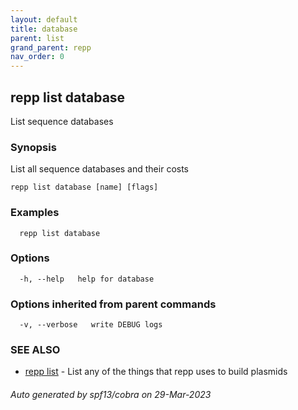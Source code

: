 ```yaml
---
layout: default
title: database
parent: list
grand_parent: repp
nav_order: 0
---
```

## repp list database

List sequence databases

### Synopsis

List all sequence databases and their costs

```
repp list database [name] [flags]
```

### Examples

```
  repp list database
```

### Options

```
  -h, --help   help for database
```

### Options inherited from parent commands

```
  -v, --verbose   write DEBUG logs
```

### SEE ALSO

* [repp list](repp_list)	 - List any of the things that repp uses to build plasmids

###### Auto generated by spf13/cobra on 29-Mar-2023
